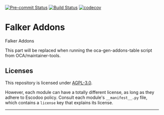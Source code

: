 
<!-- /!\ Non OCA Context : Set here the badge of your runbot / runboat instance. -->
[![Pre-commit Status](https://github.com/Escodoo/falker-addons/actions/workflows/pre-commit.yml/badge.svg?branch=14.0)](https://github.com/Escodoo/falker-addons/actions/workflows/pre-commit.yml?query=branch%3A14.0)
[![Build Status](https://github.com/Escodoo/falker-addons/actions/workflows/test.yml/badge.svg?branch=14.0)](https://github.com/Escodoo/falker-addons/actions/workflows/test.yml?query=branch%3A14.0)
[![codecov](https://codecov.io/gh/Escodoo/falker-addons/branch/14.0/graph/badge.svg)](https://codecov.io/gh/Escodoo/falker-addons)
<!-- /!\ Non OCA Context : Set here the badge of your translation instance. -->

<!-- /!\ do not modify above this line -->

# Falker Addons

Falker Addons

<!-- /!\ do not modify below this line -->

<!-- prettier-ignore-start -->

[//]: # (addons)

This part will be replaced when running the oca-gen-addons-table script from OCA/maintainer-tools.

[//]: # (end addons)

<!-- prettier-ignore-end -->

## Licenses

This repository is licensed under [AGPL-3.0](LICENSE).

However, each module can have a totally different license, as long as they adhere to Escodoo
policy. Consult each module's `__manifest__.py` file, which contains a `license` key
that explains its license.

----
<!-- /!\ Non OCA Context : Set here the full description of your organization. -->
